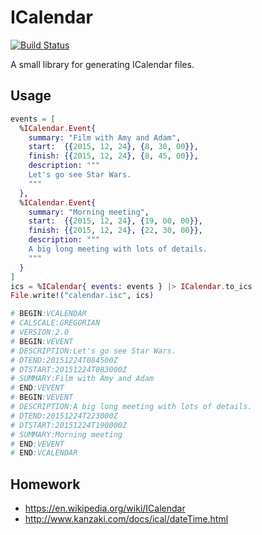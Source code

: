 # ICalendar

[![Build Status](https://travis-ci.org/lpil/icalendar.svg?branch=master)](https://travis-ci.org/lpil/icalendar)

A small library for generating ICalendar files.

## Usage

```elixir
events = [
  %ICalendar.Event{
    summary: "Film with Amy and Adam",
    start:  {{2015, 12, 24}, {8, 30, 00}},
    finish: {{2015, 12, 24}, {8, 45, 00}},
    description: """
    Let's go see Star Wars.
    """
  },
  %ICalendar.Event{
    summary: "Morning meeting",
    start:  {{2015, 12, 24}, {19, 00, 00}},
    finish: {{2015, 12, 24}, {22, 30, 00}},
    description: """
    A big long meeting with lots of details.
    """
  }
]
ics = %ICalendar{ events: events } |> ICalendar.to_ics
File.write!("calendar.isc", ics)

# BEGIN:VCALENDAR
# CALSCALE:GREGORIAN
# VERSION:2.0
# BEGIN:VEVENT
# DESCRIPTION:Let's go see Star Wars.
# DTEND:20151224T084500Z
# DTSTART:20151224T083000Z
# SUMMARY:Film with Amy and Adam
# END:VEVENT
# BEGIN:VEVENT
# DESCRIPTION:A big long meeting with lots of details.
# DTEND:20151224T223000Z
# DTSTART:20151224T190000Z
# SUMMARY:Morning meeting
# END:VEVENT
# END:VCALENDAR
```

## Homework

- https://en.wikipedia.org/wiki/ICalendar
- http://www.kanzaki.com/docs/ical/dateTime.html
